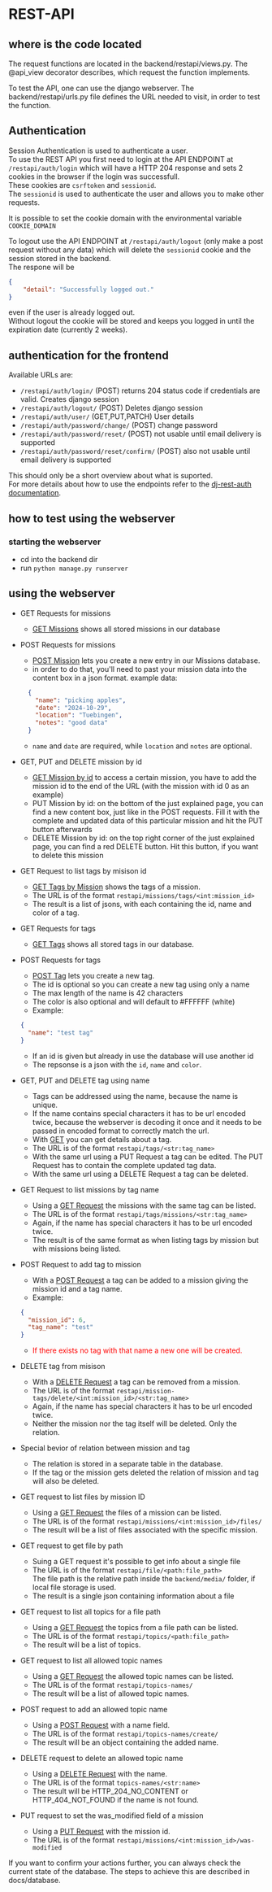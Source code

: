 # REST-API

## where is the code located
The request functions are located in the backend/restapi/views.py. The @api_view decorator describes, which request the function implements.

To test the API, one can use the django webserver. The backend/restapi/urls.py file defines the URL needed to visit, in order to test the function.

## Authentication

Session Authentication is used to authenticate a user.\
To use the REST API you first need to login at the API ENDPOINT at `/restapi/auth/login` which will have a HTTP 204 response and sets 2 cookies in the browser if the login was successfull.\
These cookies are `csrftoken` and `sessionid`.\
The `sessionid` is used to authenticate the user and allows you to make other requests.

It is possible to set the cookie domain with the environmental variable `COOKIE_DOMAIN`

To logout use the API ENDPOINT at `/restapi/auth/logout` (only make a post request without any data) which will delete the `sessionid` cookie and the session stored in the backend. \
The respone will be
```json
{
    "detail": "Successfully logged out."
}
```
even if the user is already logged out.\
Without logout the cookie will be stored and keeps you logged in until the expiration date (currently 2 weeks).

## authentication for the frontend
Available URLs are:
- `/restapi/auth/login/` (POST) returns 204 status code if credentials are valid. Creates django session
- `/restapi/auth/logout/` (POST) Deletes django session
- `/restapi/auth/user/` (GET,PUT,PATCH) User details
- `/restapi/auth/password/change/` (POST) change password
- `/restapi/auth/password/reset/` (POST) not usable until email delivery is supported
- `/restapi/auth/password/reset/confirm/` (POST) also not usable until email delivery is supported

This should only be a short overview about what is suported.\
For more details about how to use the endpoints refer to the [dj-rest-auth documentation](https://dj-rest-auth.readthedocs.io/en/latest/api_endpoints.html).

## how to test using the webserver
### starting the webserver
- cd into the backend dir
- run `python manage.py runserver`

## using the webserver
- GET Requests for missions
    - [GET Missions](http://127.0.0.1:8000/restapi/missions/) shows all stored missions in our database
- POST Requests for missions
    - [POST Mission](http://127.0.0.1:8000/restapi/missions/create) lets you create a new entry in our Missions database.
    - in order to do that, you'll need to past your mission data into the content box in a json format. example data:
    ```json
      {
        "name": "picking apples",
        "date": "2024-10-29",
        "location": "Tuebingen",
        "notes": "good data"
      }  
    ```
    - `name` and `date` are required, while `location` and `notes` are optional.

- GET, PUT and DELETE mission by id
    - [GET Mission by id](http://127.0.0.1:8000/restapi/missions/0) to access a certain mission, you have to add the mission id to the end of the URL (with the mission with id 0 as an example)
    - PUT Mission by id: on the bottom of the just explained page, you can find a new content box, just like in the POST requests. Fill it with the complete and updated data of this particular mission and hit the PUT button afterwards
    - DELETE Mission by id: on the top right corner of the just explained page, you can find a red DELETE button. Hit this button, if you want to delete this mission

- GET Request to list tags by misison id
  - [GET Tags by Mission](http://localhost:8000/restapi/missions/tags/6) shows the tags of a mission.
  - The URL is of the format `restapi/missions/tags/<int:mission_id>`
  - The result is a list of jsons, with each containing the id, name and color of a tag.

- GET Requests for tags
    - [GET Tags](http://localhost:8000/restapi/tags/) shows all stored tags in our database.
- POST Requests for tags
    - [POST Tag](http://localhost:8000/restapi/tags/create/) lets you create a new tag.
    - The id is optional so you can create a new tag using only a name
    - The max length of the name is 42 characters
    - The color is also optional and will default to #FFFFFF (white)
    - Example: 
    ```json
    {
      "name": "test tag"
    }
    ```
    - If an id is given but already in use the database will use another id
    - The repsonse is a json with the `id`, `name` and `color`.
- GET, PUT and DELETE tag using name
    - Tags can be addressed using the name, because the name is unique.
    - If the name contains special characters it has to be url encoded twice, because the webserver is decoding it once and it needs to be passed in encoded format to correctly match the url.
    - With [GET](http://localhost:8000/restapi/tags/test%20tag) you can get details about a tag.
    - The URL is of the format `restapi/tags/<str:tag_name>`
    - With the same url using a PUT Request a tag can be edited. The PUT Request has to contain the complete updated tag data.
    - With the same url using a DELETE Request a tag can be deleted.

- GET Request to list missions by tag name
  - Using a [GET Request](http://localhost:8000/restapi/tags/missions/test%20tag) the missions with the same tag can be listed.
  - The URL is of the format `restapi/tags/missions/<str:tag_name>`
  - Again, if the name has special characters it has to be url encoded twice.
  - The result is of the same format as when listing tags by mission but with missions being listed.
- POST Request to add tag to mission
  - With a [POST Request](http://localhost:8000/restapi/mission-tags/create/) a tag can be added to a mission giving the mission id and a tag name.
  - Example:
  ```json
  {
    "mission_id": 6,
    "tag_name": "test"
  }
  ```
  - <span style="color:red">If there exists no tag with that name a new one will be created.</span>

- DELETE tag from misison
  - With a [DELETE Request](http://localhost:8000/restapi/mission-tags/delete/6/test) a tag can be removed from a mission.
  - The URL is of the format `restapi/mission-tags/delete/<int:mission_id>/<str:tag_name>`
  - Again, if the name has special characters it has to be url encoded twice.
  - Neither the mission nor the tag itself will be deleted. Only the relation.

- Special bevior of relation between mission and tag
  - The relation is stored in a separate table in the database.
  - If the tag or the mission gets deleted the relation of mission and tag will also be deleted.

- GET request to list files by mission ID
  - Using a [GET Request](http://localhost:8000/restapi/missions/0/files) the files of a mission can be listed.
  - The URL is of the format `restapi/missions/<int:mission_id>/files/`
  - The result will be a list of files associated with the specific mission.

- GET request to get file by path
  - Suing a GET request it's possible to get info about a single file
  - The URL is of the format `restapi/file/<path:file_path>`\
    The file path is the relative path inside the `backend/media/` folder, if 
    local file storage is used.
  - The result is a single json containing information about a file

- GET request to list all topics for a file path
  - Using a [GET Request](http://localhost:8000/restapi/topics/yourpathhere) the topics from a file path can be listed.
  - The URL is of the format `restapi/topics/<path:file_path>`
  - The result will be a list of topics.

- GET request to list all allowed topic names
  - Using a [GET Request](http://localhost:8000/restapi/topics-names/) the allowed topic names can be listed.
  - The URL is of the format `restapi/topics-names/`
  - The result will be a list of allowed topic names.

- POST request to add an allowed topic name
  - Using a [POST Request](http://localhost:8000/restapi/topics-names/create/) with a name field.
  - The URL is of the format `restapi/topics-names/create/`
  - The result will be an object containing the added name.

- DELETE request to delete an allowed topic name
  - Using a [DELETE Request](http://localhost:8000/topics-names/test) with the name.
  - The URL is of the format `topics-names/<str:name>`
  - The result will be HTTP_204_NO_CONTENT or HTTP_404_NOT_FOUND if the name is not found.

- PUT request to set the was_modified field of a mission
  - Using a [PUT Request](http://localhost:8000/restapi/missions/0/was-modified) with the mission id.
  - The URL is of the format `restapi/missions/<int:mission_id>/was-modified`
  
If you want to confirm your actions further, you can always check the current state of the database. The steps to achieve this are described in docs/database.
